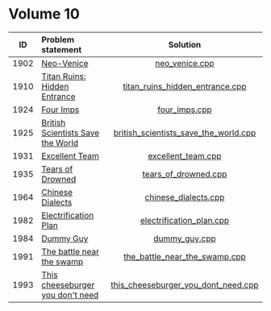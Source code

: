 # Volume 10

|  ID  |           Problem statement           |                 Solution                  |
|:----:|:--------------------------------------|:-----------------------------------------:|
| 1902 | [Neo-Venice][]                        | [neo_venice.cpp][]                        |
| 1910 | [Titan Ruins: Hidden Entrance][]      | [titan_ruins_hidden_entrance.cpp][]       |
| 1924 | [Four Imps][]                         | [four_imps.cpp][]                         |
| 1925 | [British Scientists Save the World][] | [british_scientists_save_the_world.cpp][] |
| 1931 | [Excellent Team][]                    | [excellent_team.cpp][]                    |
| 1935 | [Tears of Drowned][]                  | [tears_of_drowned.cpp][]                  |
| 1964 | [Chinese Dialects][]                  | [chinese_dialects.cpp][]                  |
| 1982 | [Electrification Plan][]              | [electrification_plan.cpp][]              |
| 1984 | [Dummy Guy][]                         | [dummy_guy.cpp][]                         |
| 1991 | [The battle near the swamp][]         | [the_battle_near_the_swamp.cpp][]         |
| 1993 | [This cheeseburger you don't need][]  | [this_cheeseburger_you_dont_need.cpp][]   |

[Neo-Venice]:                        http://acm.timus.ru/problem.aspx?space=1&num=1902
[Titan Ruins: Hidden Entrance]:      http://acm.timus.ru/problem.aspx?space=1&num=1910
[Four Imps]:                         http://acm.timus.ru/problem.aspx?space=1&num=1924
[British Scientists Save the World]: http://acm.timus.ru/problem.aspx?space=1&num=1925
[Excellent Team]:                    http://acm.timus.ru/problem.aspx?space=1&num=1931
[Tears of Drowned]:                  http://acm.timus.ru/problem.aspx?space=1&num=1935
[Chinese Dialects]:                  http://acm.timus.ru/problem.aspx?space=1&num=1964
[Electrification Plan]:              http://acm.timus.ru/problem.aspx?space=1&num=1982
[Dummy Guy]:                         http://acm.timus.ru/problem.aspx?space=1&num=1984
[The battle near the swamp]:         http://acm.timus.ru/problem.aspx?space=1&num=1991
[This cheeseburger you don't need]:  http://acm.timus.ru/problem.aspx?space=1&num=1993

[neo_venice.cpp]:                        neo_venice.cpp
[titan_ruins_hidden_entrance.cpp]:       titan_ruins_hidden_entrance.cpp
[four_imps.cpp]:                         four_imps.cpp
[british_scientists_save_the_world.cpp]: british_scientists_save_the_world.cpp
[excellent_team.cpp]:                    excellent_team.cpp
[tears_of_drowned.cpp]:                  tears_of_drowned.cpp
[chinese_dialects.cpp]:                  chinese_dialects.cpp
[electrification_plan.cpp]:              electrification_plan.cpp
[dummy_guy.cpp]:                         dummy_guy.cpp
[the_battle_near_the_swamp.cpp]:         the_battle_near_the_swamp.cpp
[this_cheeseburger_you_dont_need.cpp]:   this_cheeseburger_you_dont_need.cpp

